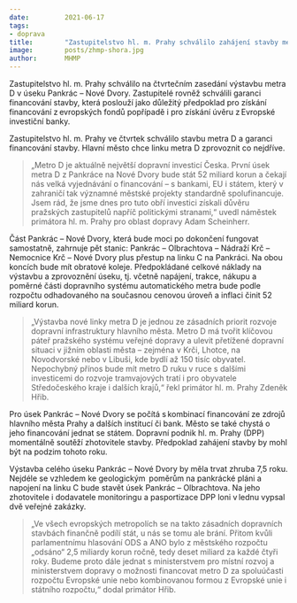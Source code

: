 ```yaml
---
date:         2021-06-17
tags:         
- doprava
title:        "Zastupitelstvo hl. m. Prahy schválilo zahájení stavby metra D"
image: 	      posts/zhmp-shora.jpg
author:       MHMP
---
```


Zastupitelstvo hl. m. Prahy schválilo na čtvrtečním zasedání výstavbu metra D v úseku Pankrác – Nové Dvory. Zastupitelé rovněž schválili garanci financování stavby, která poslouží jako důležitý předpoklad pro získání financování z evropských fondů popřípadě i pro získání úvěru z Evropské investiční banky.  

Zastupitelstvo hl. m. Prahy ve čtvrtek schválilo stavbu metra D a garanci financování stavby. Hlavní město chce linku metra D zprovoznit co nejdříve. 

> „Metro D je aktuálně největší dopravní investicí Česka. První úsek metra D z Pankráce na Nové Dvory bude stát 52 miliard korun a čekají nás velká vyjednávání o financování – s bankami, EU i státem, který v zahraničí tak významné městské projekty standardně spolufinancuje. Jsem rád, že jsme dnes pro tuto obří investici získali důvěru pražských zastupitelů napříč politickými stranami,“ uvedl náměstek primátora hl. m. Prahy pro oblast dopravy Adam Scheinherr.

Část Pankrác – Nové Dvory, která bude moci po dokončení fungovat samostatně, zahrnuje pět stanic: Pankrác – Olbrachtova – Nádraží Krč – Nemocnice Krč – Nové Dvory plus přestup na linku C na Pankráci. Na obou koncích bude mít obratové koleje. Předpokládané celkové náklady na výstavbu a zprovoznění úseku, tj. včetně napájení, trakce, nákupu a poměrné části dopravního systému automatického metra bude podle rozpočtu odhadovaného na současnou cenovou úroveň a inflaci činit 52 miliard korun. 

> „Výstavba nové linky metra D je jednou ze zásadních priorit rozvoje dopravní infrastruktury hlavního města. Metro D má tvořit klíčovou páteř pražského systému veřejné dopravy a ulevit přetížené dopravní situaci v jižním oblasti města – zejména v Krči, Lhotce, na Novodvorské nebo v Libuši, kde bydlí až 150 tisíc obyvatel. Nepochybný přínos bude mít metro D ruku v ruce s dalšími investicemi do rozvoje tramvajových tratí i pro obyvatele Středočeského kraje i dalších krajů,“ řekl primátor hl. m. Prahy Zdeněk Hřib.   

Pro úsek Pankrác – Nové Dvory se počítá s kombinací financování ze zdrojů hlavního města Prahy a dalších institucí či bank. Město se také chystá o jeho financování jednat se státem. Dopravní podnik hl. m. Prahy (DPP) momentálně soutěží zhotovitele stavby. Předpoklad zahájení stavby by mohl být na podzim tohoto roku.  

Výstavba celého úseku Pankrác – Nové Dvory by měla trvat zhruba 7,5 roku. Nejdéle se vzhledem ke geologickým  poměrům na pankrácké pláni a napojení na linku C bude stavět úsek Pankrác – Olbrachtova. Na jeho zhotovitele i dodavatele monitoringu a pasportizace DPP loni v lednu vypsal dvě veřejné zakázky. 

> „Ve všech evropských metropolích se na takto zásadních dopravních stavbách finančně podílí stát, u nás se tomu ale brání. Přitom kvůli parlamentnímu hlasování ODS a ANO bylo z městského rozpočtu „odsáno“ 2,5 miliardy korun ročně, tedy deset miliard za každé čtyři roky. Budeme proto dále jednat s ministerstvem pro místní rozvoj a ministerstvem dopravy o možnosti financovat metro D za spoluúčasti rozpočtu Evropské unie nebo kombinovanou formou z Evropské unie i státního rozpočtu,“ dodal primátor Hřib. 
